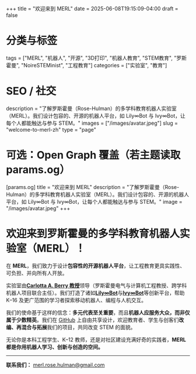 +++
title       = "欢迎来到 MERL"
date        = 2025-06-08T19:15:09-04:00
draft       = false

# 分类与标签
tags        = ["MERL", "机器人", "开源", "3D打印", "机器人教育", "STEM教育", "罗斯霍曼", "NoireSTEMinist", "工程教育"]
categories  = ["实验室", "教育"]

# SEO / 社交
description = "了解罗斯霍曼（Rose-Hulman）的多学科教育机器人实验室（MERL）。我们设计包容的、开源的机器人平台，如 Lily∞Bot 与 Ivy∞Bot，让每个人都能触达与参与 STEM。"
images      = ["/images/avatar.jpeg"]
slug        = "welcome-to-merl-zh"
type        = "page"

# 可选：Open Graph 覆盖（若主题读取 params.og）
[params.og]
title       = "欢迎来到 MERL"
description = "了解罗斯霍曼（Rose-Hulman）的多学科教育机器人实验室（MERL）。我们设计包容的、开源的机器人平台，如 Lily∞Bot 与 Ivy∞Bot，让每个人都能触达与参与 STEM。"
image       = "/images/avatar.jpeg"
+++

# 欢迎来到罗斯霍曼的多学科教育机器人实验室（MERL）！

在 **MERL**，我们致力于设计**包容性的开源机器人平台**，让工程教育更具实践性、可负担、并向所有人开放。

实验室由[**Carlotta A. Berry 教授**](https://wordpress.rose-hulman.edu/berry123/)领导（罗斯霍曼电气与计算机工程教授、跨学科机器人项目联合主任）。我们打造了诸如[**Lily∞Bot**](https://www.noiresteminist.com/robots)与[**Ivy∞Bot**](https://github.com/MERL-Rose-Hulman/IvyBot)等创新平台，帮助 K–16 及更广范围的学习者探索移动机器人、编程与人机交互。

我们的使命基于这样的信念：**多元代表至关重要**，而且**机器人应服务大众，而非仅属于少数精英**。我们在 [GitHub](https://github.com/merl-Rose-Hulman/) 上自由共享设计，欢迎教育者、学生与创客们**改编、再混合与拓展**我们的项目，共同改变 STEM 的面貌。

无论你是本科工程学生、K–12 教师，还是对社区建设充满好奇的实践者，**MERL 都是你用机器人学习、创新与创造的空间。**

---

**联系我们：** [merl.rose.hulman@gmail.com](mailto:merl.rose.hulman@gmail.com)
